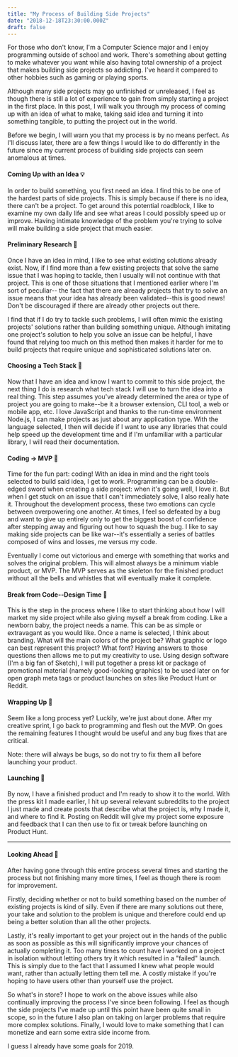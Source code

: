 ```yaml
---
title: "My Process of Building Side Projects"
date: "2018-12-18T23:30:00.000Z"
draft: false
---
```


For those who don't know, I'm a Computer Science major and I enjoy programming
outside of school and work. There's something about getting to make whatever you
want while also having total ownership of a project that makes building side
projects so addicting. I've heard it compared to other hobbies such as gaming
or playing sports.

Although many side projects may go unfinished or unreleased,
I feel as though there is still a lot of experience to gain from simply starting
a project in the first place. In this post, I will walk you through my process
of coming up with an idea of what to make, taking said idea and turning it into
something tangible, to putting the project out in the world.

Before we begin, I will warn you that my process is by no means perfect. As I'll
discuss later, there are a few things I would like to do differently in the future
since my current process of building side projects can seem anomalous at times.


#### Coming Up with an Idea 💡

In order to build something, you first need an idea. I find this to be one of
the hardest parts of side projects. This is simply because if there is no idea,
there can't be a project. To get around this potential roadblock, I like to
examine my own daily life and see what areas I could possibly speed up or
improve. Having intimate knowledge of the problem you're trying to solve will
make building a side project that much easier.


#### Preliminary Research 🧐

Once I have an idea in mind, I like to see what existing solutions already exist.
Now, if I find more than a few existing projects that solve the same issue that
I was hoping to tackle, then I usually will not continue with that project. This
is one of those situations that I mentioned earlier where I'm sort of peculiar--
the fact that there are already projects that try to solve an issue means that
your idea has already been validated--this is good news! Don't be discouraged if
there are already other projects out there. 

I find that if I do try to tackle such problems, I will often mimic the existing
projects' solutions rather than building something unique. Although imitating one
project's solution to help you solve an issue can be helpful, I have found that
relying too much on this method then makes it harder for me to build projects that
require unique and sophisticated solutions later on.


#### Choosing a Tech Stack 🥞

Now that I have an idea and know I want to commit to this side project, the next
thing I do is research what tech stack I will use to turn the idea into a real
thing. This step assumes you've already determined the area or type of project
you are going to make--be it a browser extension, CLI tool, a web or mobile app,
etc. I love JavaScript and thanks to the run-time environment Node.js, I can make
projects as just about any application type. With the language selected, I then
will decide if I want to use any libraries that could help speed up the
development time and if I'm unfamiliar with a particular library, I will read
their documentation.


#### Coding → MVP 🦴

Time for the fun part: coding! With an idea in mind and the right tools selected
to build said idea, I get to work. Programming can be a double-edged sword when
creating a side project: when it's going well, I love it. But when I get stuck on
an issue that I can't immediately solve, I also really hate it. Throughout the
development process, these two emotions can cycle between overpowering one
another. At times, I feel so defeated by a bug and want to give up entirely only
to get the biggest boost of confidence after stepping away and figuring out how
to squash the bug. I like to say making side projects can be like war--it's
essentially a series of battles composed of wins and losses, me versus my code.

Eventually I come out victorious and emerge with something that works and solves
the original problem. This will almost always be a minimum viable product, or MVP.
The MVP serves as the skeleton for the finished product without all the bells and
whistles that will eventually make it complete.


#### Break from Code--Design Time 🎨

This is the step in the process where I like to start thinking about how I will
market my side project while also giving myself a break from coding. Like a
newborn baby, the project needs a name. This can be as simple or extravagant as
you would like. Once a name is selected, I think about branding. What will the
main colors of the project be? What graphic or logo can best represent this
project? What font? Having answers to those questions then allows me to put my
creativity to use. Using design software (I'm a big fan of Sketch), I will put
together a press kit or package of promotional material (namely good-looking
graphics) to be used later on for open graph meta tags or product launches on
sites like Product Hunt or Reddit.


#### Wrapping Up 🎀

Seem like a long process yet? Luckily, we're just about done. After my creative
sprint, I go back to programming and flesh out the MVP. On goes the remaining
features I thought would be useful and any bug fixes that are critical.

Note: there will always be bugs, so do not try to fix them all before launching
your product.


#### Launching 🚀

By now, I have a finished product and I'm ready to show it to the world. With the
press kit I made earlier, I hit up several relevant subreddits to the project I
just made and create posts that describe what the project is, why I made it, and
where to find it. Posting on Reddit will give my project some exposure and
feedback that I can then use to fix or tweak before launching on Product Hunt.

---


#### Looking Ahead 🔭

After having gone through this entire process several times and starting the
process but not finishing many more times, I feel as though there is room
for improvement.

Firstly, deciding whether or not to build something based on the number of
existing projects is kind of silly. Even if there are many solutions out there,
your take and solution to the problem is unique and therefore could end up
being a better solution than all the other projects.

Lastly, it's really important to get your project out in the hands of the public
as soon as possible as this will significantly improve your chances of actually
completing it. Too many times to count have I worked on a project in isolation
without letting others try it which resulted in a "failed" launch. This is simply
due to the fact that I assumed I knew what people would want, rather than actually
letting them tell me. A costly mistake if you're hoping to have users other than
yourself use the project.

So what's in store? I hope to work on the above issues while also continually
improving the process I've since been following. I feel as though the side
projects I've made up until this point have been quite small in scope, so in the
future I also plan on taking on larger problems that require more complex
solutions. Finally, I would love to make something that I can monetize and earn
some extra side income from.

I guess I already have some goals for 2019.
